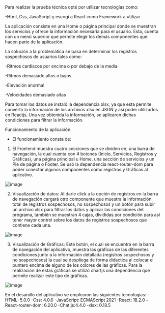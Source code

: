Para realizar la prueba técnica opté por utilizar tecnologías como:

-Html, Css, JavaScript y escogí a React como Framework a utilizar

La aplicación consiste en una Home o página principal donde se muestran los servicios y ofrece la información necesaria para el usuario. Esta, cuenta con un menú superior que permite elegir los demás componentes que hacen parte de la aplicación.

La solución a la problemática se basa en determinar los registros sospechosos de usuarios tales como:

-Ritmos cardiacos por encima o por debajo de la media

-Ritmos demasiado altos o bajos

-Elevación anormal

-Velocidades demasiado altas


Para tomar los datos se instaló la dependencia xlsx, ya que esta permite convertir la información de los archivos xlsx en JSON y así poder utilizarlos en Reactjs. Una vez obtenida la información, se aplicaron dichas condiciones para filtrar la información.

Funcionamiento de la aplicación:

- El funcionamiento consta de:
1. El Frontend muestra cuatro secciones que se dividen en; una barra de navegación, la cual cuenta con 4 botones (Inicio, Servicios, Registros y Gráficas), una página principal u Home, una sección de servicios y un Pie de página o Footer. Se usó la dependencia react-router-dom para poder conectar algunos componentes como registros y Gráficas al aplicativo.


![image](https://github.com/JoseCarmona17/swetro-prueba-tecnica/assets/90072739/95f51e8b-7c75-4fe4-b54f-14433a5ddd1a)



2. Visualización de datos:
Al darle click a la opción de registros en la barra de navegación cargará otro componente que muestra la información total de registros sospechosos, no sospechosos y un botón para subir un archivo xlsx para filtrar los datos y aplicar las condiciones del programa, también se muestran 4 cajas, divididas por condición para así tener mayor control sobre los datos de registros sospechosos que contiene cada una.


![image](https://github.com/JoseCarmona17/swetro-prueba-tecnica/assets/90072739/da2023c6-97d1-49bb-a491-27e8019018df)


3. Visualización de Gráficas:
Este botón, el cual se encuentra en la barra de navegación del aplicativo, muestra las gráficas de las diferentes condiciones junto a la información detallada (registros sospechosos y no sospechosos) la cual se despliega de forma didactica al colocar el puntero encima de alguno de los colores de las gráficas. Para la realización de estas gráficas se utilizó chartjs una dependencia que permite realizar este tipo de gráficas.


![image](https://github.com/JoseCarmona17/swetro-prueba-tecnica/assets/90072739/ff56cd8d-466c-4cc0-b34d-b1461b3293f7)


En el desarollo del aplicativo se emplearon las siguientes tecnologias:
-HTML: 5.0.0
-Css: 4.0.0
-JavaScript: ECMAScript 2021 
-React: 18.2.0
-React-router-dom: 6.20.0
-Chat.js:4.4.0
-xlsx: 0.18.5
